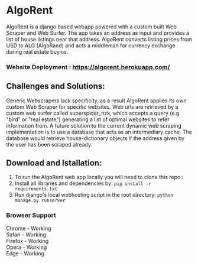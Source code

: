 # AlgoRent 
AlgoRent is a django based webapp powered with a custom built Web Scraper and Web Surfer. The app takes an address as input and provides a list of house listings near that address.
AlgoRent converts listing prices from USD to ALG (AlgoRand) and acts a middleman for currency exchange during real estate buyins.
### Website Deployment : https://algorent.herokuapp.com/
## Challenges and Solutions:
Generic Webscrapers lack specificity, as a result AlgoRent applies its own custom Web Scraper for specific websites. Web urls are retrieved by a custom web surfer called 
superspider_nzk, which accepts a query (e.g "bird" or "real estate") generating a list of optimal websites to refer information from. A future solution to the current dynamic web 
scraping implementation is to use a database that acts as an intermediary cache. The database would retrieve house-dictionary objects if the address given by the user has been
scraped already.

## Download and Istallation:
1. To run the AlgoRent web app locally you will need to clone this repo : 
2. Install all libraries and dependencies by: `pip install -r requirements.txt`
3. Run django's local webhosting script in the root directory: `python manage.py runserver` 

### Browser Support
Chrome - Working <br>
Safari - Working <br>
Firefox - Working <br>
Opera - Working <br>
Edge - Working <br>
